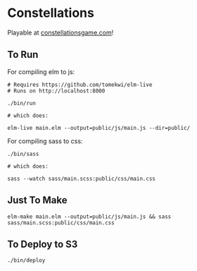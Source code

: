 # Constellations

Playable at [constellationsgame.com](constellationsgame.com)!

## To Run

For compiling elm to js:

```
# Requires https://github.com/tomekwi/elm-live
# Runs on http://localhost:8000

./bin/run

# which does:

elm-live main.elm --output=public/js/main.js --dir=public/
```

For compiling sass to css:

```
./bin/sass

# which does:

sass --watch sass/main.scss:public/css/main.css
```

## Just To Make

```
elm-make main.elm --output=public/js/main.js && sass sass/main.scss:public/css/main.css
```

## To Deploy to S3

```
./bin/deploy
```

